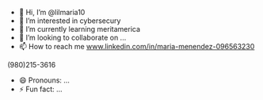 - 👋 Hi, I’m @lilmaria10
- 👀 I’m interested in cybersecury 
- 🌱 I’m currently learning meritamerica
- 💞️ I’m looking to collaborate on ...
- 📫 How to reach me www.linkedin.com/in/maria-menendez-096563230

(980)215-3616

- 😄 Pronouns: ...
- ⚡ Fun fact: ...

<!---
lilmaria10/lilmaria10 is a ✨ special ✨ repository because its `README.md` (this file) appears on your GitHub profile.
You can click the Preview link to take a look at your changes.
--->
